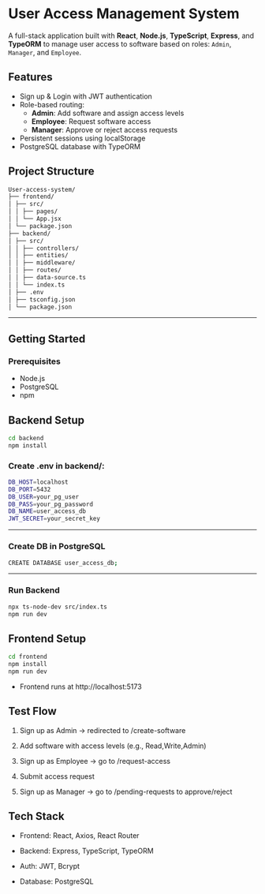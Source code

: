 #  User Access Management System

A full-stack application built with **React**, **Node.js**, **TypeScript**, **Express**, and **TypeORM** to manage user access to software based on roles: `Admin`, `Manager`, and `Employee`.

##  Features
- Sign up & Login with JWT authentication
- Role-based routing:
  - **Admin**: Add software and assign access levels
  - **Employee**: Request software access
  - **Manager**: Approve or reject access requests
- Persistent sessions using localStorage
- PostgreSQL database with TypeORM

##  Project Structure
```bash
User-access-system/
├── frontend/
│ ├── src/
│ │ ├── pages/ 
│ │ └── App.jsx
│ └── package.json
├── backend/ 
│ ├── src/
│ │ ├── controllers/ 
│ │ ├── entities/
│ │ ├── middleware/
│ │ ├── routes/
│ │ ├── data-source.ts
│ │ └── index.ts
│ ├── .env
│ ├── tsconfig.json
│ └── package.json
```

---
##  Getting Started

###  Prerequisites
- Node.js
- PostgreSQL
- npm

## Backend Setup
```bash
cd backend
npm install
```

### Create .env in backend/:
```bash
DB_HOST=localhost
DB_PORT=5432
DB_USER=your_pg_user
DB_PASS=your_pg_password
DB_NAME=user_access_db
JWT_SECRET=your_secret_key
```
---
###  Create DB in PostgreSQL
```bash
CREATE DATABASE user_access_db;
```
---

### Run Backend
```bash
npx ts-node-dev src/index.ts
npm run dev
```

## Frontend Setup
```bash
cd frontend
npm install
npm run dev
```
- Frontend runs at http://localhost:5173

## Test Flow
 1. Sign up as Admin → redirected to /create-software

 2. Add software with access levels (e.g., Read,Write,Admin)

 3. Sign up as Employee → go to /request-access

 4. Submit access request

 5. Sign up as Manager → go to /pending-requests to approve/reject


## Tech Stack
 - Frontend: React, Axios, React Router

 - Backend: Express, TypeScript, TypeORM

 - Auth: JWT, Bcrypt

 - Database: PostgreSQL



